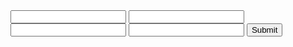 <form action="https://chaukighat-team.github.io/prog1.php/"method="post">
<input type="text" name="ex1">
<input type="text" name="ex2">
<input type="text" name="ex3">
<input type="text" name="ex5">
<input type="submit">
</form>
